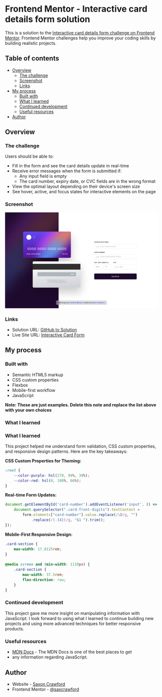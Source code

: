 # Frontend Mentor - Interactive card details form solution

This is a solution to
the [Interactive card details form challenge on Frontend Mentor](https://www.frontendmentor.io/challenges/interactive-card-details-form-XpS8cKZDWw).
Frontend Mentor challenges help you improve your coding skills by building realistic projects.

## Table of contents

- [Overview](#overview)
    - [The challenge](#the-challenge)
    - [Screenshot](#screenshot)
    - [Links](#links)
- [My process](#my-process)
    - [Built with](#built-with)
    - [What I learned](#what-i-learned)
    - [Continued development](#continued-development)
    - [Useful resources](#useful-resources)
- [Author](#author)

## Overview

### The challenge

Users should be able to:

- Fill in the form and see the card details update in real-time
- Receive error messages when the form is submitted if:
    - Any input field is empty
    - The card number, expiry date, or CVC fields are in the wrong format
- View the optimal layout depending on their device's screen size
- See hover, active, and focus states for interactive elements on the page

### Screenshot

![Preview of project image](./images/Preview.png)

### Links

- Solution URL: [GitHub to Solution](https://github.com/saxcrawford/interactive-card-form)
- Live Site URL: [Interactive Card Form](interactive-card-form-taupe.vercel.app)

## My process

### Built with

- Semantic HTML5 markup
- CSS custom properties
- Flexbox
- Mobile-first workflow
- JavaScript

**Note: These are just examples. Delete this note and replace the list above with your own choices**

### What I learned

### What I learned

This project helped me understand form validation, CSS custom properties, and responsive design patterns. Here are the
key takeaways:

**CSS Custom Properties for Theming:**

```css
:root {
    --color-purple: hsl(278, 94%, 30%);
    --color-red: hsl(0, 100%, 66%);
}
```

**Real-time Form Updates:**

```js
document.getElementById('card-number').addEventListener('input', () => {
    document.querySelector(".card-front-digits").textContent =
        form.elements["card-number"].value.replace(/\D/g, "")
            .replace(/(.{4})/g, "$1 ").trim();
});
```

**Mobile-First Responsive Design:**

```css
.card-section {
    max-width: 17.8125rem;
}

@media screen and (min-width: 1110px) {
    .card-section {
        max-width: 37.5rem;
        flex-direction: row;
    }
}
```

### Continued development

This project gave me more insight on manipulating information with JavaScript.
I look forward to using what I learned to continue building new projects and using more
advanced techniques for better responsive products.

### Useful resources

- [MDN Docs](https://developer.mozilla.org/en-US/) - The MDN Docs is one of the best places to get
- any information regarding JavaScript.

## Author

- Website - [Saxon Crawford](https://saxcrawford.github.io/portfolio-saxon/)
- Frontend Mentor - [@saxcrawford](https://www.frontendmentor.io/profile/saxcrawford)

